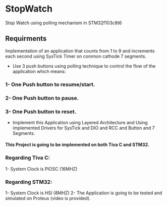 # StopWatch
Stop Watch using polling mechanism in STM32f103c8t6

## Requirments
Implementation of an application that counts from 1 to 9 and increments each second using SysTick Timer on common cathode 7 segments.
-   Use 3 push buttons using polling technique to control the flow of the application which means:
### 1- One Push button to resume/start.
### 2- One Push button to pause.
### 3- One Push button to reset.
-   Implement this Application using Layered Architecture and Using implemented Drivers for SysTick and DIO and RCC and Button and 7 Segments.
#### This Project is going to be implemented on both Tiva C and STM32.
### Regarding Tiva C:
1- System Clock is PIOSC (16MHZ)
### Regarding STM32:
1- System Clock is HSI (8MHZ)
2- The Application is going to be tested and simulated on Proteus (video is provided).
